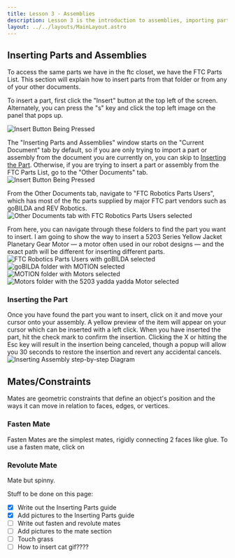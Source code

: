 ```yaml
---
title: Lesson 3 - Assemblies
description: Lesson 3 is the introduction to assemblies, importing parts, and basic mates.
layout: ../../layouts/MainLayout.astro
---
```


## Inserting Parts and Assemblies
  To access the same parts we have in the ftc closet, we have the FTC Parts List. This section will explain how to insert parts from that folder or from any of your other documents.  

  To insert a part, first click the "Insert" button at the top left of the screen. Alternately, you can press the "s" key and click the top left image on the panel that pops up.

![Insert Button Being Pressed](https://raw.githubusercontent.com/WestwoodRobotics/wwroboftc/a7afa2cfaa397785d1d404d625a2f96546ec7051/src/images/CAD/Lesson-3/insert-button-pressed.png)

  The "Inserting Parts and Assemblies" window starts on the "Current Document" tab by default, so if you are only trying to import a part or assembly from the document you are currently on, you can skip to [Inserting the Part](#inserting-the-part). Otherwise, if you are trying to insert a part or assembly from the FTC Parts List, go to the "Other Documents" tab.
![Insert Button Being Pressed](https://github.com/WestwoodRobotics/wwroboftc/blob/main/src/images/CAD/Lesson-3/insert-parts-and-assemblies.jpg?raw=true)

 From the Other Documents tab, navigate to "FTC Robotics Parts Users", which has most of the ftc parts supplied by major FTC part vendors such as goBILDA and REV Robotics.
![Other Documents tab with FTC Robotics Parts Users selected](https://github.com/WestwoodRobotics/wwroboftc/blob/main/src/images/CAD/Lesson-3/other-documents.jpg?raw=true)

From here, you can navigate through these folders to find the part you want to insert. I am going to show the way to insert a 5203 Series Yellow Jacket Planetary Gear Motor &mdash; a motor often used in our robot designs &mdash; and the exact path will be different for inserting different parts.  
![FTC Robotics Parts Users with goBILDA selected](https://github.com/WestwoodRobotics/wwroboftc/blob/main/src/images/CAD/Lesson-3/Insert-FTC-Parts-List.jpg?raw=true)
![goBILDA folder with MOTION selected](https://github.com/WestwoodRobotics/wwroboftc/blob/main/src/images/CAD/Lesson-3/goBILDA.jpg?raw=true)
![MOTION folder with Motors selected](https://github.com/WestwoodRobotics/wwroboftc/blob/main/src/images/CAD/Lesson-3/motion.jpg?raw=true)
![Motors folder with the 5203 yadda yadda Motor selected](https://github.com/WestwoodRobotics/wwroboftc/blob/main/src/images/CAD/Lesson-3/le-motor.jpg?raw=true)


### Inserting the Part
  Once you have found the part you want to insert, click on it and move your cursor onto your assembly. A yellow preview of the item will appear on your cursor which can be inserted with a left click. When you have inserted the part, hit the check mark to confirm the insertion. Clicking the X or hitting the Esc key will result in the insertion being canceled, though a popup will allow you 30 seconds to restore the insertion and revert any accidental cancels.
![Inserting Assembly step-by-step Diagram](https://github.com/WestwoodRobotics/wwroboftc/blob/main/src/images/CAD/Lesson-3/Inserting%20Assembly.jpg?raw=true)

## Mates/Constraints
Mates are geometric constraints that define an object's position and the ways it can move in relation to faces, edges, or vertices.

### Fasten Mate
Fasten Mates are the simplest mates, rigidly connecting 2 faces like glue. To use a fasten mate, click on 

### Revolute Mate
Mate but spinny.

Stuff to be done on this page:  
 - [X] Write out the Inserting Parts guide
 - [X] Add pictures to the Inserting Parts guide
 - [ ] Write out fasten and revolute mates
 - [ ] Add pictures to the mate section
 - [ ] Touch grass
 - [ ] How to insert cat gif????
